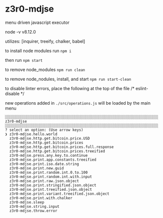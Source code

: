 # z3r0-mdjse

menu driven javascript executor

node -v
v8.12.0

utilizes: [inquirer, treeify, chalker, babel]

to install node modules run
`npm i`

then run
`npm start`

to remove node_modules
`npm run clean`

to remove node_nodules, install, and start
`npm run start-clean`

to disable linter errors, place the following at the top of the file
/* eslint-disable */

new operations added in `./src/operations.js` will be loaded by the main menu



```
░░░░░░░░░░░░░░░░░░░░░░░░░░░░░░░░░░░░░░░░░░░░░░░░░░░░░░░░░░░░░░░░░░░░░░░░░░
z3r0-mdjse
░░░░░░░░░░░░░░░░░░░░░░░░░░░░░░░░░░░░░░░░░░░░░░░░░░░░░░░░░░░░░░░░░░░░░░░░░░
? select an option: (Use arrow keys)
❯ z3r0-mdjse.hello.world 
  z3r0-mdjse.http.get.bitcoin.price.USD 
  z3r0-mdjse.http.get.bitcoin.prices 
  z3r0-mdjse.http.get.bitcoin.prices.full.response 
  z3r0-mdjse.http.get.bitcoin.prices.treeified 
  z3r0-mdjse.press.any.key.to.continue 
  z3r0-mdjse.print.app.constants.treeified 
  z3r0-mdjse.print.iso.date.string 
  z3r0-mdjse.print.new.guid 
  z3r0-mdjse.print.random.int.0.to.100 
  z3r0-mdjse.print.random.int.with.input 
  z3r0-mdjse.print.raw.json.object 
  z3r0-mdjse.print.stringified.json.object 
  z3r0-mdjse.print.treeified.json.object 
  z3r0-mdjse.print.variant.treeified.json.object 
  z3r0-mdjse.print.with.chalker 
  z3r0-mdjse.sleep 
  z3r0-mdjse.string.input 
  z3r0-mdjse.throw.error
```